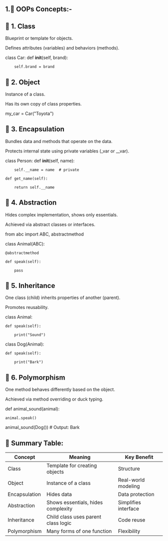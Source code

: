 ## 1.🧠 OOPs Concepts:-

## 🔹 1. Class

Blueprint or template for objects.

Defines attributes (variables) and behaviors (methods).


class Car:
    def __init__(self, brand):
    
        self.brand = brand
        
## 🔹 2. Object

Instance of a class.

Has its own copy of class properties.


my_car = Car("Toyota")

## 🔹 3. Encapsulation

Bundles data and methods that operate on the data.

Protects internal state using private variables (_var or __var).


class Person:
    def __init__(self, name):
    
        self.__name = name  # private

    def get_name(self):
    
        return self.__name
        
## 🔹 4. Abstraction

Hides complex implementation, shows only essentials.

Achieved via abstract classes or interfaces.


from abc import ABC, abstractmethod

class Animal(ABC):

    @abstractmethod
    
    def speak(self):
    
        pass
        
## 🔹 5. Inheritance

One class (child) inherits properties of another (parent).

Promotes reusability.


class Animal:

    def speak(self):
    
        print("Sound")

class Dog(Animal):

    def speak(self):
    
        print("Bark")
        
## 🔹 6. Polymorphism

One method behaves differently based on the object.

Achieved via method overriding or duck typing.

def animal_sound(animal):

    animal.speak()

animal_sound(Dog())  # Output: Bark

## 🔁 Summary Table:
| Concept       | Meaning                             | Key Benefit          |
| ------------- | ----------------------------------- | -------------------- |
| Class         | Template for creating objects       | Structure            |
| Object        | Instance of a class                 | Real-world modeling  |
| Encapsulation | Hides data                          | Data protection      |
| Abstraction   | Shows essentials, hides complexity  | Simplifies interface |
| Inheritance   | Child class uses parent class logic | Code reuse           |
| Polymorphism  | Many forms of one function          | Flexibility          |

